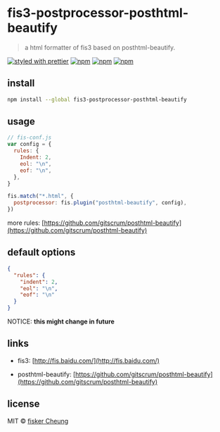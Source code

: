 # fis3-postprocessor-posthtml-beautify

> a html formatter of fis3 based on posthtml-beautify.

[![styled with prettier](https://img.shields.io/badge/styled_with-prettier-ff69b4.svg?style=flat-square)](https://github.com/prettier/prettier)
[![npm](https://img.shields.io/npm/v/fis3-postprocessor-posthtml-beautify.svg?style=flat-square)](https://www.npmjs.com/package/fis3-postprocessor-posthtml-beautify)
[![npm](https://img.shields.io/npm/dt/fis3-postprocessor-posthtml-beautify.svg?style=flat-square)](https://www.npmjs.com/package/fis3-postprocessor-posthtml-beautify)
[![npm](https://img.shields.io/npm/dm/fis3-postprocessor-posthtml-beautify.svg?style=flat-square)](https://www.npmjs.com/package/fis3-postprocessor-posthtml-beautify)

## install

```sh
npm install --global fis3-postprocessor-posthtml-beautify
```

## usage

```js
// fis-conf.js
var config = {
  rules: {
    Indent: 2,
    eol: "\n",
    eof: "\n",
  },
}

fis.match("*.html", {
  postprocessor: fis.plugin("posthtml-beautify", config),
})
```

more rules: [https://github.com/gitscrum/posthtml-beautify](https://github.com/gitscrum/posthtml-beautify)

## default options

```json
{
  "rules": {
    "indent": 2,
    "eol": "\n",
    "eof": "\n"
  }
}
```

NOTICE: **this might change in future**

## links

- fis3: [http://fis.baidu.com/](http://fis.baidu.com/)

- posthtml-beautify: [https://github.com/gitscrum/posthtml-beautify](https://github.com/gitscrum/posthtml-beautify)

## license

MIT © [fisker Cheung](https://github.com/fisker)
